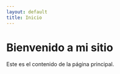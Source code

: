 ```yaml
---
layout: default
title: Inicio
---
```


# Bienvenido a mi sitio

Este es el contenido de la página principal.